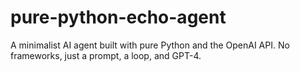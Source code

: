 # pure-python-echo-agent
A minimalist AI agent built with pure Python and the OpenAI API. No frameworks, just a prompt, a loop, and GPT-4.
